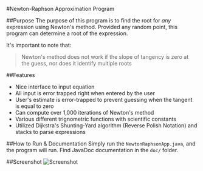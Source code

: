 #Newton-Raphson Approximation Program

##Purpose
The purpose of this program is to find the root for _any_ expression using Newton's method. Provided any random point, this program can determine a root of the expression.

It's important to note that: 
> Newton's method does not work if the slope of tangency is zero at the guess, nor does it identify multiple roots

##Features
* Nice interface to input equation
* All input is error trapped right when entered by the user
* User's estimate is error-trapped to prevent guessing when the tangent is equal to zero
* Can compute over 1,000 iterations of Newton's method
* Various different trignometric functions with scientific constants
* Utilized Dijkstra's Shunting-Yard algorithm (Reverse Polish Notation) and stacks to parse expressions

##How to Run & Documentation
Simply run the `NewtonRaphsonApp.java`, and the program will run. Find JavaDoc documentation in the `doc/` folder.

##Screenshot
![Screenshot](http://horatiulazu.ca/software/images/NewtonRaphson.png "Screenshot")



